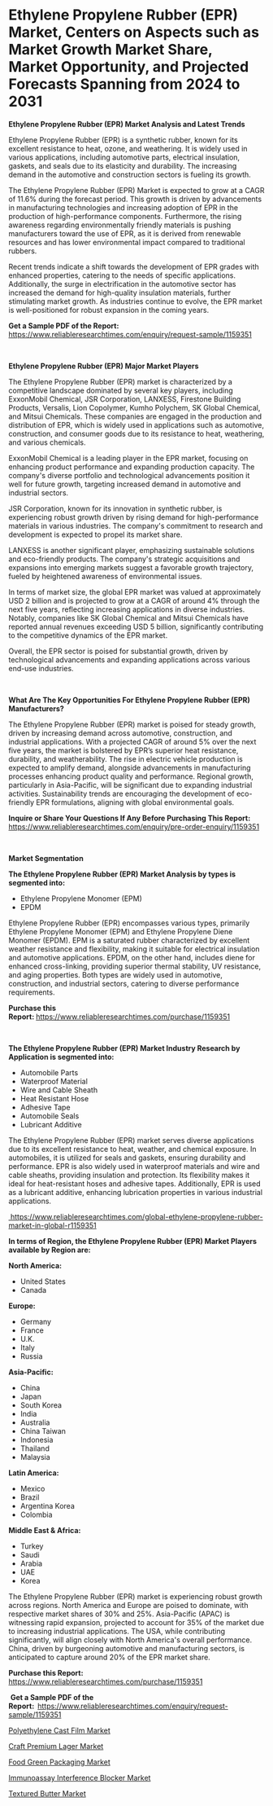 <p><h1>Ethylene Propylene Rubber (EPR) Market, Centers on Aspects such as Market Growth Market Share, Market Opportunity, and Projected Forecasts Spanning from 2024 to 2031</h1></p><p><strong>Ethylene Propylene Rubber (EPR) Market Analysis and Latest Trends</strong></p>
<p><p>Ethylene Propylene Rubber (EPR) is a synthetic rubber, known for its excellent resistance to heat, ozone, and weathering. It is widely used in various applications, including automotive parts, electrical insulation, gaskets, and seals due to its elasticity and durability. The increasing demand in the automotive and construction sectors is fueling its growth.</p><p>The Ethylene Propylene Rubber (EPR) Market is expected to grow at a CAGR of 11.6% during the forecast period. This growth is driven by advancements in manufacturing technologies and increasing adoption of EPR in the production of high-performance components. Furthermore, the rising awareness regarding environmentally friendly materials is pushing manufacturers toward the use of EPR, as it is derived from renewable resources and has lower environmental impact compared to traditional rubbers.</p><p>Recent trends indicate a shift towards the development of EPR grades with enhanced properties, catering to the needs of specific applications. Additionally, the surge in electrification in the automotive sector has increased the demand for high-quality insulation materials, further stimulating market growth. As industries continue to evolve, the EPR market is well-positioned for robust expansion in the coming years.</p></p>
<p><strong>Get a Sample PDF of the Report:&nbsp;</strong> <a href="https://www.reliableresearchtimes.com/enquiry/request-sample/1159351?utm_campaign=1430&utm_medium=2&utm_source=Github&utm_content=ia&utm_term=11102024&utm_id=ethylene-propylene-rubber-epr">https://www.reliableresearchtimes.com/enquiry/request-sample/1159351</a></p>
<p>&nbsp;</p>
<p><strong>Ethylene Propylene Rubber (EPR) Major Market Players</strong></p>
<p><p>The Ethylene Propylene Rubber (EPR) market is characterized by a competitive landscape dominated by several key players, including ExxonMobil Chemical, JSR Corporation, LANXESS, Firestone Building Products, Versalis, Lion Copolymer, Kumho Polychem, SK Global Chemical, and Mitsui Chemicals. These companies are engaged in the production and distribution of EPR, which is widely used in applications such as automotive, construction, and consumer goods due to its resistance to heat, weathering, and various chemicals.</p><p>ExxonMobil Chemical is a leading player in the EPR market, focusing on enhancing product performance and expanding production capacity. The company's diverse portfolio and technological advancements position it well for future growth, targeting increased demand in automotive and industrial sectors.</p><p>JSR Corporation, known for its innovation in synthetic rubber, is experiencing robust growth driven by rising demand for high-performance materials in various industries. The company's commitment to research and development is expected to propel its market share.</p><p>LANXESS is another significant player, emphasizing sustainable solutions and eco-friendly products. The company's strategic acquisitions and expansions into emerging markets suggest a favorable growth trajectory, fueled by heightened awareness of environmental issues.</p><p>In terms of market size, the global EPR market was valued at approximately USD 2 billion and is projected to grow at a CAGR of around 4% through the next five years, reflecting increasing applications in diverse industries. Notably, companies like SK Global Chemical and Mitsui Chemicals have reported annual revenues exceeding USD 5 billion, significantly contributing to the competitive dynamics of the EPR market. </p><p>Overall, the EPR sector is poised for substantial growth, driven by technological advancements and expanding applications across various end-use industries.</p></p>
<p>&nbsp;</p>
<p><strong>What Are The Key Opportunities For Ethylene Propylene Rubber (EPR) Manufacturers?</strong></p>
<p><p>The Ethylene Propylene Rubber (EPR) market is poised for steady growth, driven by increasing demand across automotive, construction, and industrial applications. With a projected CAGR of around 5% over the next five years, the market is bolstered by EPR’s superior heat resistance, durability, and weatherability. The rise in electric vehicle production is expected to amplify demand, alongside advancements in manufacturing processes enhancing product quality and performance. Regional growth, particularly in Asia-Pacific, will be significant due to expanding industrial activities. Sustainability trends are encouraging the development of eco-friendly EPR formulations, aligning with global environmental goals.</p></p>
<p><strong>Inquire or Share Your Questions If Any Before Purchasing This Report:</strong> <a href="https://www.reliableresearchtimes.com/enquiry/pre-order-enquiry/1159351?utm_campaign=1430&utm_medium=2&utm_source=Github&utm_content=ia&utm_term=11102024&utm_id=ethylene-propylene-rubber-epr">https://www.reliableresearchtimes.com/enquiry/pre-order-enquiry/1159351</a></p>
<p>&nbsp;</p>
<p><strong>Market Segmentation</strong></p>
<p><strong>The Ethylene Propylene Rubber (EPR) Market Analysis by types is segmented into:</strong></p>
<p><ul><li>Ethylene Propylene Monomer (EPM)</li><li>EPDM</li></ul></p>
<p><p>Ethylene Propylene Rubber (EPR) encompasses various types, primarily Ethylene Propylene Monomer (EPM) and Ethylene Propylene Diene Monomer (EPDM). EPM is a saturated rubber characterized by excellent weather resistance and flexibility, making it suitable for electrical insulation and automotive applications. EPDM, on the other hand, includes diene for enhanced cross-linking, providing superior thermal stability, UV resistance, and aging properties. Both types are widely used in automotive, construction, and industrial sectors, catering to diverse performance requirements.</p></p>
<p><strong>Purchase this Report:&nbsp;</strong><a href="https://www.reliableresearchtimes.com/purchase/1159351?utm_campaign=1430&utm_medium=2&utm_source=Github&utm_content=ia&utm_term=11102024&utm_id=ethylene-propylene-rubber-epr">https://www.reliableresearchtimes.com/purchase/1159351</a></p>
<p>&nbsp;</p>
<p><strong>The Ethylene Propylene Rubber (EPR) Market Industry Research by Application is segmented into:</strong></p>
<p><ul><li>Automobile Parts</li><li>Waterproof Material</li><li>Wire and Cable Sheath</li><li>Heat Resistant Hose</li><li>Adhesive Tape</li><li>Automobile Seals</li><li>Lubricant Additive</li></ul></p>
<p><p>The Ethylene Propylene Rubber (EPR) market serves diverse applications due to its excellent resistance to heat, weather, and chemical exposure. In automobiles, it is utilized for seals and gaskets, ensuring durability and performance. EPR is also widely used in waterproof materials and wire and cable sheaths, providing insulation and protection. Its flexibility makes it ideal for heat-resistant hoses and adhesive tapes. Additionally, EPR is used as a lubricant additive, enhancing lubrication properties in various industrial applications.</p></p>
<p><a href="https://www.reliableresearchtimes.com/global-ethylene-propylene-rubber-market-in-global-r1159351?utm_campaign=1430&utm_medium=2&utm_source=Github&utm_content=ia&utm_term=11102024&utm_id=ethylene-propylene-rubber-epr">&nbsp;https://www.reliableresearchtimes.com/global-ethylene-propylene-rubber-market-in-global-r1159351</a></p>
<p><strong>In terms of Region, the Ethylene Propylene Rubber (EPR) Market Players available by Region are:</strong></p>
<p>
    <p> <strong> North America: </strong>
        <ul>
            <li>United States</li>
            <li>Canada</li>
        </ul>
        </p> 
    <p> <strong> Europe: </strong>
        <ul>
            <li>Germany</li>
            <li>France</li>
            <li>U.K.</li>
            <li>Italy</li>
            <li>Russia</li>
        </ul>
        </p> 
    <p> <strong> Asia-Pacific: </strong>
        <ul>
            <li>China</li>
            <li>Japan</li>
            <li>South Korea</li>
            <li>India</li>
            <li>Australia</li>
            <li>China Taiwan</li>
            <li>Indonesia</li>
            <li>Thailand</li>
            <li>Malaysia</li>
        </ul>
        </p> 
    <p> <strong> Latin America: </strong>
        <ul>
            <li>Mexico</li>
            <li>Brazil</li>
            <li>Argentina Korea</li>
            <li>Colombia</li>
        </ul>
        </p> 
    <p> <strong> Middle East & Africa: </strong>
        <ul>
            <li>Turkey</li>
            <li>Saudi</li>
            <li>Arabia</li>
            <li>UAE</li>
            <li>Korea</li>
        </ul>
    </p>
    </p>
<p><p>The Ethylene Propylene Rubber (EPR) market is experiencing robust growth across regions. North America and Europe are poised to dominate, with respective market shares of 30% and 25%. Asia-Pacific (APAC) is witnessing rapid expansion, projected to account for 35% of the market due to increasing industrial applications. The USA, while contributing significantly, will align closely with North America's overall performance. China, driven by burgeoning automotive and manufacturing sectors, is anticipated to capture around 20% of the EPR market share.</p></p>
<p><strong>Purchase this Report: </strong><a href="https://www.reliableresearchtimes.com/purchase/1159351?utm_campaign=1430&utm_medium=2&utm_source=Github&utm_content=ia&utm_term=11102024&utm_id=ethylene-propylene-rubber-epr">https://www.reliableresearchtimes.com/purchase/1159351</a></p>
<p>&nbsp;<strong>Get a Sample PDF of the Report:&nbsp;&nbsp;</strong><a href="https://www.reliableresearchtimes.com/enquiry/request-sample/1159351?utm_campaign=1430&utm_medium=2&utm_source=Github&utm_content=ia&utm_term=11102024&utm_id=ethylene-propylene-rubber-epr">https://www.reliableresearchtimes.com/enquiry/request-sample/1159351</a></p>
<p><strong></strong></p>
<p><p><a href="https://www.linkedin.com/pulse/global-polyethylene-cast-film-market-analysis-trends-forecasts-knn7c?utm_campaign=1430&utm_medium=2&utm_source=Github&utm_content=ia&utm_term=11102024&utm_id=ethylene-propylene-rubber-epr">Polyethylene Cast Film Market</a></p><p><a href="https://www.linkedin.com/pulse/future-insights-craft-premium-lager-market-trends-regional-7j5dc?utm_campaign=1430&utm_medium=2&utm_source=Github&utm_content=ia&utm_term=11102024&utm_id=ethylene-propylene-rubber-epr">Craft Premium Lager Market</a></p><p><a href="https://www.linkedin.com/pulse/influencing-factors-food-green-packaging-market-insights-kqnde?utm_campaign=1430&utm_medium=2&utm_source=Github&utm_content=ia&utm_term=11102024&utm_id=ethylene-propylene-rubber-epr">Food Green Packaging Market</a></p><p><a href="https://www.linkedin.com/pulse/immunoassay-interference-blocker-market-investigation-8elhf?utm_campaign=1430&utm_medium=2&utm_source=Github&utm_content=ia&utm_term=11102024&utm_id=ethylene-propylene-rubber-epr">Immunoassay Interference Blocker Market</a></p><p><a href="https://www.linkedin.com/pulse/booming-textured-butter-market-sector-analysis-growth-projections-mlqdc?utm_campaign=1430&utm_medium=2&utm_source=Github&utm_content=ia&utm_term=11102024&utm_id=ethylene-propylene-rubber-epr">Textured Butter Market</a></p></p>